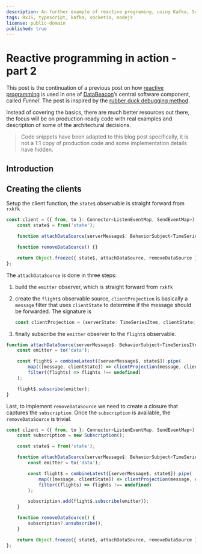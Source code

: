 ```yaml
---
description: An further example of reactive programing, using Kafka, Socket.IO and TypeScript
tags: RxJS, typescript, kafka, socketio, nodejs
license: public-domain
published: true
---
```


# Reactive programming in action - part 2

This post is the continuation of a previous post on how [reactive programming](https://reactivex.io/) is used in one of [DataBeacon](www.databeacon.aero)’s central software component, called _Funnel_. The post is inspired by the [rubber duck debugging method](https://rubberduckdebugging.com/).

Instead of covering the basics, there are much better resources out there, the focus will be on production-ready code with real examples and description of some of the architectural decisions.

> Code snippets have been adapted to this blog post specifically, it is not a 1:1 copy of production code and some implementation details have hidden.

## Introduction

## Creating the clients

Setup the client function, the `state$` observable is straight forward from `rxkfk`

```typescript
const client = ({ from, to }: Connector<ListenEventMap, SendEventMap>) => {
    const state$ = from('state');

    function attachDataSource(serverMessage$: BehaviorSubject<TimeSeriesItem>) {}

    function removeDataSource() {}

    return Object.freeze({ state$, attachDataSource, removeDataSource });
};
```

The `attachDataSource` is done in three steps:

1.  build the `emitter` observer, which is straight forward from `rxkfk`

2.  create the `flight$` observable source, `clientProjection` is basically a `message` filter that uses `clientState` to determine if the message should be forwarded. The signature is

    ```typescript
    const clientProjection = (serverState: TimeSeriesItem, clientState: ClientState) => TimeSeriesItem;
    ```

3.  finally subscribe the `emitter` observer to the `flight$` observable.

```typescript
function attachDataSource(serverMessage$: BehaviorSubject<TimeSeriesItem>) {
    const emitter = to('data');

    const flight$ = combineLatest([serverMessage$, state$]).pipe(
        map(([message, clientState]) => clientProjection(message, clientState)),
        filter((flights) => flights !== undefined)
    );

    flight$.subscribe(emitter);
}
```

Last, to implement `removeDataSource` we need to create a closure that captures the `subscription`. Once the `subscription` is available, the `removeDataSource` is trivial.

```typescript
const client = ({ from, to }: Connector<ListenEventMap, SendEventMap>) => {
    const subscription = new Subscription();

    const state$ = from('state');

    function attachDataSource(serverMessage$: BehaviorSubject<TimeSeriesItem>) {
        const emitter = to('data');

        const flight$ = combineLatest([serverMessage$, state$]).pipe(
            map(([message, clientState]) => clientProjection(message, clientState)),
            filter((flights) => flights !== undefined)
        );

        subscription.add(flight$.subscribe(emitter));
    }

    function removeDataSource() {
        subscription?.unsubscribe();
    }

    return Object.freeze({ state$, attachDataSource, removeDataSource });
};
```
